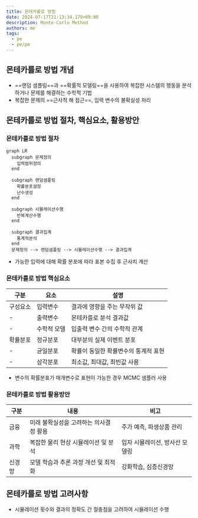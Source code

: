 ```yaml
---
title: 몬테카를로 방법
date: 2024-07-17T21:13:34.179+09:00
description: Monte-Carlo Method
authors: me
tags: 
  - pe
  - pe/pm 
---
```


## 몬테카를로 방법 개념

- ==랜덤 샘플링==과 ==확률적 모델링==을 사용하여 복잡한 시스템의 행동을 분석하거나 문제를 해결하는 수학적 기법
- 복잡한 문제의 ==근사적 해 접근==, 입력 변수의 불확실성 처리

## 몬테카를로 방법 절차, 핵심요소, 활용방안

### 몬테카를로 방법 절차

```mermaid
graph LR
  subgraph 문제정의
    입력범위정의
  end

  subgraph 랜덤샘플링
    확률분포설정
    난수생성
  end
  
  subgraph 시뮬레이션수행
    반복계산수행
  end

  subgraph 결과집계
    통계적분석
  end
  문제정의 --> 랜덤샘플링 --> 시뮬레이션수행 --> 결과집계
```

- 가능한 입력에 대해 확률 분포에 따라 표본 수집 후 근사치 계산

### 몬테카를로 방법 핵심요소

| 구분 | 요소 | 설명 |
| --- | --- | --- |
| 구성요소 | 입력변수 | 결과에 영향을 주는 무작위 값 |
| - | 출력변수 | 몬테카를로 분석 결과값 |
| - | 수학적 모델 | 입출력 변수 간의 수학적 관계 |
| 확률분포 | 정규분포 | 대부분의 실제 이벤트 분포 |
| - | 균일분포 | 확률이 동일한 확률변수의 통계적 표현 |
| - | 삼각분포 | 최소값, 최대값, 최빈값 사용 |

- 변수의 확률분표가 매개변수로 표현이 가능한 경우 MCMC 샘플러 사용

### 몬테카를로 방법 활용방안

| 구분 | 내용 | 비고 |
| --- | --- | --- |
| 금융 | 미래 불확실성을 고려하는 의사결정 활용 | 주가 예측, 파생상품 관리 |
| 과학 | 복잡한 물리 현상 시뮬레이션 및 분석 | 입자 시뮬레이션, 방사선 모델링 |
| 신경망 | 모델 학습과 추론 과정 개선 및 최적화 | 강화학습, 심층신경망 |

## 몬테카를로 방법 고려사항

- 시뮬레이션 횟수와 결과의 정확도 간 절충점을 고려하여 시뮬레이션 수행
